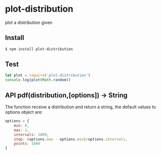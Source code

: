 # plot-distribution
plot a distribution given
## Install

```bash
$ npm install plot-distribution
```
## Test

```js
let plot = require('plot-distribution')
console.log(plot(Math.random))
```
## API  pdf(distribution,[options]) -> String

The function receive a distribution and return a string, the default values to options
object are:

```js
options = {
    min: 0,
    max: 1,
    intervals: 1000,
    step: (options.max - options.min)/options.intervals,
    points: 1000
}
```